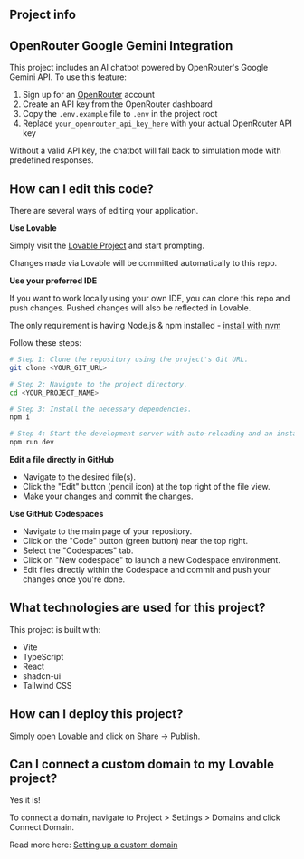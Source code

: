 

## Project info


## OpenRouter Google Gemini Integration

This project includes an AI chatbot powered by OpenRouter's Google Gemini API. To use this feature:

1. Sign up for an [OpenRouter](https://openrouter.ai/) account
2. Create an API key from the OpenRouter dashboard
3. Copy the `.env.example` file to `.env` in the project root
4. Replace `your_openrouter_api_key_here` with your actual OpenRouter API key

Without a valid API key, the chatbot will fall back to simulation mode with predefined responses.

## How can I edit this code?

There are several ways of editing your application.

**Use Lovable**

Simply visit the [Lovable Project](https://lovable.dev/projects/450a1511-4a22-4358-bac8-89e9671bfa16) and start prompting.

Changes made via Lovable will be committed automatically to this repo.

**Use your preferred IDE**

If you want to work locally using your own IDE, you can clone this repo and push changes. Pushed changes will also be reflected in Lovable.

The only requirement is having Node.js & npm installed - [install with nvm](https://github.com/nvm-sh/nvm#installing-and-updating)

Follow these steps:

```sh
# Step 1: Clone the repository using the project's Git URL.
git clone <YOUR_GIT_URL>

# Step 2: Navigate to the project directory.
cd <YOUR_PROJECT_NAME>

# Step 3: Install the necessary dependencies.
npm i

# Step 4: Start the development server with auto-reloading and an instant preview.
npm run dev
```

**Edit a file directly in GitHub**

- Navigate to the desired file(s).
- Click the "Edit" button (pencil icon) at the top right of the file view.
- Make your changes and commit the changes.

**Use GitHub Codespaces**

- Navigate to the main page of your repository.
- Click on the "Code" button (green button) near the top right.
- Select the "Codespaces" tab.
- Click on "New codespace" to launch a new Codespace environment.
- Edit files directly within the Codespace and commit and push your changes once you're done.

## What technologies are used for this project?

This project is built with:

- Vite
- TypeScript
- React
- shadcn-ui
- Tailwind CSS

## How can I deploy this project?

Simply open [Lovable](https://lovable.dev/projects/450a1511-4a22-4358-bac8-89e9671bfa16) and click on Share -> Publish.

## Can I connect a custom domain to my Lovable project?

Yes it is!

To connect a domain, navigate to Project > Settings > Domains and click Connect Domain.

Read more here: [Setting up a custom domain](https://docs.lovable.dev/tips-tricks/custom-domain#step-by-step-guide)
